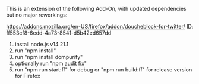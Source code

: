 This is an extension of the following Add-On, with updated dependencies but no major reworkings:

https://addons.mozilla.org/en-US/firefox/addon/doucheblock-for-twitter/
ID: ff553cf8-6edd-4a73-8541-d5b42ed657dd

1) install node.js v14.21.1
2) run "npm install"
2) run "npm install dompurify"
2) optionally run "npm audit fix"
3) run "npm run start:ff" for debug or "npm run build:ff" for release version for Firefox

